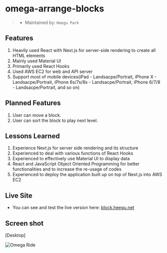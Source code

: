 # omega-arrange-blocks

> - Maintained by: `Heegu Park`

## Features
1. Heavily used React with Next.js for server-side rendering to create all HTML elements
2. Mainly used Material UI
3. Primarily used React Hooks
4. Used AWS EC2 for web and API server
5. Support most of mobile devices(iPad - Landsacpe/Portrait, iPhone X - Landsacpe/Portrait, iPhone 6s/7s/8s - Landsacpe/Portrait, iPhone 6/7/8 - Landsacpe/Portrait, and so on)

## Planned Features
1. User can move a block.
2. User can sort the block to play next level.

## Lessons Learned
1. Experience Next.js for server side rendering and its structure
2. Experienced to deal with various functions of React Hooks
3. Experienced to effectively use Material UI to display data
4. React and JavaScript Object Oriented Programming for better functionalities and to increase the re-usage of codes
6. Experienced to deploy the application built up on top of Next.js into AWS EC2

## Live Site
* You can see and test the live version here: <a href="https://block.heegu.net" target="blank">block.heegu.net</a>

## Screen shot
[Desktop]

![Omega Ride](https://github.com/heegupark/omega-ride/blob/master/block-ss-001.gif)
